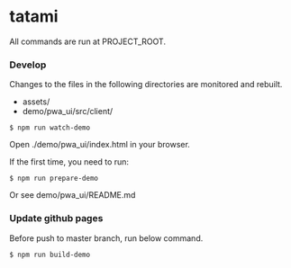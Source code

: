 # tatami

All commands are run at PROJECT_ROOT.

### Develop
Changes to the files in the following directories are monitored and rebuilt.
- assets/
- demo/pwa_ui/src/client/

```
$ npm run watch-demo
```

Open ./demo/pwa_ui/index.html in your browser.

If the first time, you need to run:
```
$ npm run prepare-demo
```

Or see demo/pwa_ui/README.md

### Update github pages
Before push to master branch, run below command.
```
$ npm run build-demo
```

